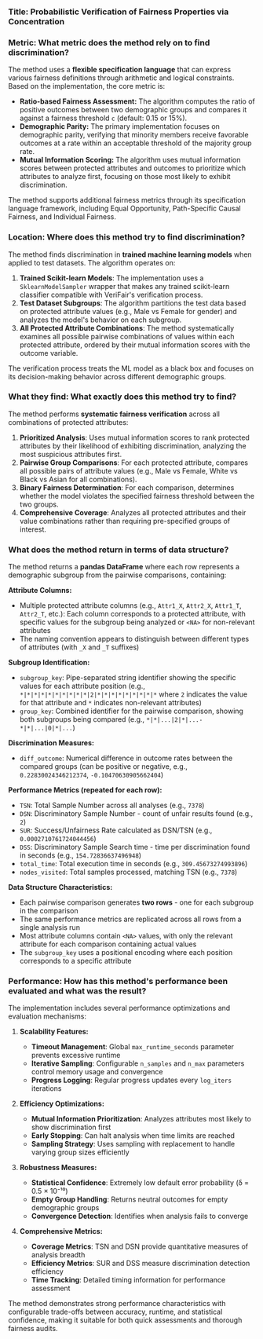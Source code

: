 ### Title: Probabilistic Verification of Fairness Properties via Concentration

### **Metric: What metric does the method rely on to find discrimination?**

The method uses a **flexible specification language** that can express various fairness definitions through arithmetic and logical constraints. Based on the implementation, the core metric is:

* **Ratio-based Fairness Assessment:** The algorithm computes the ratio of positive outcomes between two demographic groups and compares it against a fairness threshold `c` (default: 0.15 or 15%).
* **Demographic Parity:** The primary implementation focuses on demographic parity, verifying that minority members receive favorable outcomes at a rate within an acceptable threshold of the majority group rate.
* **Mutual Information Scoring:** The algorithm uses mutual information scores between protected attributes and outcomes to prioritize which attributes to analyze first, focusing on those most likely to exhibit discrimination.

The method supports additional fairness metrics through its specification language framework, including Equal Opportunity, Path-Specific Causal Fairness, and Individual Fairness.

### **Location: Where does this method try to find discrimination?**

The method finds discrimination in **trained machine learning models** when applied to test datasets. The algorithm operates on:

1. **Trained Scikit-learn Models**: The implementation uses a `SklearnModelSampler` wrapper that makes any trained scikit-learn classifier compatible with VeriFair's verification process.
2. **Test Dataset Subgroups**: The algorithm partitions the test data based on protected attribute values (e.g., Male vs Female for gender) and analyzes the model's behavior on each subgroup.
3. **All Protected Attribute Combinations**: The method systematically examines all possible pairwise combinations of values within each protected attribute, ordered by their mutual information scores with the outcome variable.

The verification process treats the ML model as a black box and focuses on its decision-making behavior across different demographic groups.

### **What they find: What exactly does this method try to find?**

The method performs **systematic fairness verification** across all combinations of protected attributes:

1. **Prioritized Analysis**: Uses mutual information scores to rank protected attributes by their likelihood of exhibiting discrimination, analyzing the most suspicious attributes first.
2. **Pairwise Group Comparisons**: For each protected attribute, compares all possible pairs of attribute values (e.g., Male vs Female, White vs Black vs Asian for all combinations).
3. **Binary Fairness Determination**: For each comparison, determines whether the model violates the specified fairness threshold between the two groups.
4. **Comprehensive Coverage**: Analyzes all protected attributes and their value combinations rather than requiring pre-specified groups of interest.

### **What does the method return in terms of data structure?**

The method returns a **pandas DataFrame** where each row represents a demographic subgroup from the pairwise comparisons, containing:

**Attribute Columns:**
* Multiple protected attribute columns (e.g., `Attr1_X`, `Attr2_X`, `Attr1_T`, `Attr2_T`, etc.): Each column corresponds to a protected attribute, with specific values for the subgroup being analyzed or `<NA>` for non-relevant attributes
* The naming convention appears to distinguish between different types of attributes (with `_X` and `_T` suffixes)

**Subgroup Identification:**
* `subgroup_key`: Pipe-separated string identifier showing the specific values for each attribute position (e.g., `*|*|*|*|*|*|*|*|*|*|2|*|*|*|*|*|*|*|*|*` where `2` indicates the value for that attribute and `*` indicates non-relevant attributes)
* `group_key`: Combined identifier for the pairwise comparison, showing both subgroups being compared (e.g., `*|*|...|2|*|...-*|*|...|0|*|...`)

**Discrimination Measures:**
* `diff_outcome`: Numerical difference in outcome rates between the compared groups (can be positive or negative, e.g., `0.22830024346212374`, `-0.10470630905662404`)

**Performance Metrics (repeated for each row):**
* `TSN`: Total Sample Number across all analyses (e.g., `7378`)
* `DSN`: Discriminatory Sample Number - count of unfair results found (e.g., `2`)
* `SUR`: Success/Unfairness Rate calculated as DSN/TSN (e.g., `0.0002710761724044456`)
* `DSS`: Discriminatory Sample Search time - time per discrimination found in seconds (e.g., `154.72836637496948`)
* `total_time`: Total execution time in seconds (e.g., `309.45673274993896`)
* `nodes_visited`: Total samples processed, matching TSN (e.g., `7378`)

**Data Structure Characteristics:**
* Each pairwise comparison generates **two rows** - one for each subgroup in the comparison
* The same performance metrics are replicated across all rows from a single analysis run
* Most attribute columns contain `<NA>` values, with only the relevant attribute for each comparison containing actual values
* The `subgroup_key` uses a positional encoding where each position corresponds to a specific attribute

### **Performance: How has this method's performance been evaluated and what was the result?**

The implementation includes several performance optimizations and evaluation mechanisms:

1. **Scalability Features:**
   * **Timeout Management**: Global `max_runtime_seconds` parameter prevents excessive runtime
   * **Iterative Sampling**: Configurable `n_samples` and `n_max` parameters control memory usage and convergence
   * **Progress Logging**: Regular progress updates every `log_iters` iterations

2. **Efficiency Optimizations:**
   * **Mutual Information Prioritization**: Analyzes attributes most likely to show discrimination first
   * **Early Stopping**: Can halt analysis when time limits are reached
   * **Sampling Strategy**: Uses sampling with replacement to handle varying group sizes efficiently

3. **Robustness Measures:**
   * **Statistical Confidence**: Extremely low default error probability (δ = 0.5 × 10⁻¹⁰)
   * **Empty Group Handling**: Returns neutral outcomes for empty demographic groups
   * **Convergence Detection**: Identifies when analysis fails to converge

4. **Comprehensive Metrics:**
   * **Coverage Metrics**: TSN and DSN provide quantitative measures of analysis breadth
   * **Efficiency Metrics**: SUR and DSS measure discrimination detection efficiency
   * **Time Tracking**: Detailed timing information for performance assessment

The method demonstrates strong performance characteristics with configurable trade-offs between accuracy, runtime, and statistical confidence, making it suitable for both quick assessments and thorough fairness audits.